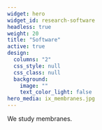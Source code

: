 ```yaml
---
widget: hero
widget_id: research-software
headless: true
weight: 20
title: "Software"
active: true
design:
  columns: "2"
  css_style: null
  css_class: null
  background:
    image: ""
    text_color_light: false
hero_media: ix_membranes.jpg
---
```

We study membranes.